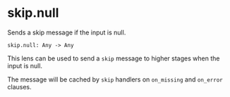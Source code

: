 # skip.null

Sends a skip message if the input is null.

```
skip.null: Any -> Any
```

This lens can be used to send a `skip` message to higher
stages when the input is null.

The message will be cached by `skip` handlers on `on_missing`
and `on_error` clauses.
